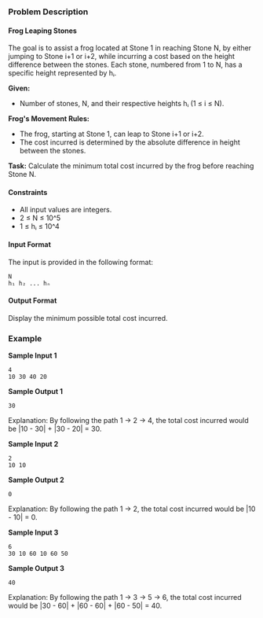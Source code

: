 ### Problem Description

#### Frog Leaping Stones

The goal is to assist a frog located at Stone 1 in reaching Stone N, by either jumping to Stone i+1 or i+2, while incurring a cost based on the height difference between the stones. Each stone, numbered from 1 to N, has a specific height represented by hᵢ.

**Given:**
- Number of stones, N, and their respective heights hᵢ (1 ≤ i ≤ N).

**Frog's Movement Rules:**
- The frog, starting at Stone 1, can leap to Stone i+1 or i+2.
- The cost incurred is determined by the absolute difference in height between the stones.

**Task:**
Calculate the minimum total cost incurred by the frog before reaching Stone N.

#### Constraints
- All input values are integers.
- 2 ≤ N ≤ 10^5
- 1 ≤ hᵢ ≤ 10^4

#### Input Format
The input is provided in the following format:

```
N
h₁ h₂ ... hₙ
```

#### Output Format
Display the minimum possible total cost incurred.

### Example

**Sample Input 1**
```
4
10 30 40 20
```

**Sample Output 1**
```
30
```
Explanation:
By following the path 1 → 2 → 4, the total cost incurred would be |10 - 30| + |30 - 20| = 30.

**Sample Input 2**
```
2
10 10
```

**Sample Output 2**
```
0
```
Explanation:
By following the path 1 → 2, the total cost incurred would be |10 - 10| = 0.

**Sample Input 3**
```
6
30 10 60 10 60 50
```

**Sample Output 3**
```
40
```
Explanation:
By following the path 1 → 3 → 5 → 6, the total cost incurred would be |30 - 60| + |60 - 60| + |60 - 50| = 40.